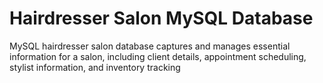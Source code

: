 # Hairdresser Salon MySQL Database
MySQL hairdresser salon database captures and manages essential information for a salon, including client details, appointment scheduling, stylist information, and inventory tracking
